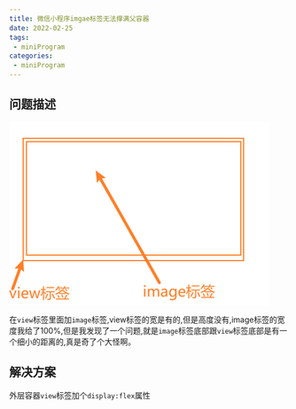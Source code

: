 ```yaml
---
title: 微信小程序imgae标签无法撑满父容器
date: 2022-02-25
tags:
 - miniProgram
categories:
 - miniProgram
---
```

## 问题描述

<img src="../../../.vuepress/public/miniProgram/record1/1.png" alt="加载失败" style="zoom:100%;float:none" align="left"/>

在`view`标签里面加`image`标签,view标签的宽是有的,但是高度没有,image标签的宽度我给了100%,但是我发现了一个问题,就是`image`标签底部跟`view`标签底部是有一个细小的距离的,真是奇了个大怪啊。

## 解决方案

外层容器`view`标签加个`display:flex`属性